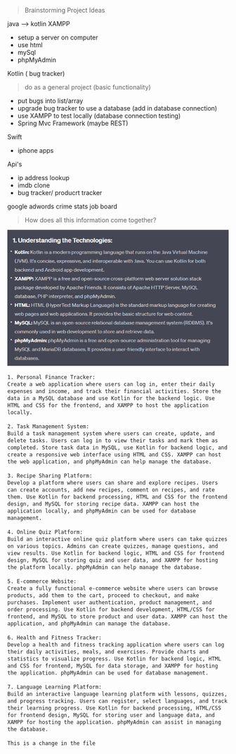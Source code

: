 > Brainstorming Project Ideas

java --> kotlin 
XAMPP
- setup a server on computer
 - use html
 - mySql
- phpMyAdmin

Kotlin ( bug tracker) 
> do as a general project (basic functionality) 
- put bugs into list/array
- upgrade bug tracker to use a database (add in database connection)
 - use XAMPP to test locally (database connection testing)   
- Spring Mvc Framework (maybe REST)

Swift
- iphone apps

Api's 
- ip address lookup
- imdb clone
- bug tracker/ producrt tracker

google adwords
crime stats
job board


> How does all this information come together?

![](projectInfo.png)



```
1. Personal Finance Tracker:
Create a web application where users can log in, enter their daily expenses and income, and track their financial activities. Store the data in a MySQL database and use Kotlin for the backend logic. Use HTML and CSS for the frontend, and XAMPP to host the application locally.

2. Task Management System:
Build a task management system where users can create, update, and delete tasks. Users can log in to view their tasks and mark them as completed. Store task data in MySQL, use Kotlin for backend logic, and create a responsive web interface using HTML and CSS. XAMPP can host the web application, and phpMyAdmin can help manage the database.

3. Recipe Sharing Platform:
Develop a platform where users can share and explore recipes. Users can create accounts, add new recipes, comment on recipes, and rate them. Use Kotlin for backend processing, HTML and CSS for the frontend design, and MySQL for storing recipe data. XAMPP can host the application locally, and phpMyAdmin can be used for database management.

4. Online Quiz Platform:
Build an interactive online quiz platform where users can take quizzes on various topics. Admins can create quizzes, manage questions, and view results. Use Kotlin for backend logic, HTML and CSS for frontend design, MySQL for storing quiz and user data, and XAMPP for hosting the platform locally. phpMyAdmin can help manage the database.

5. E-commerce Website:
Create a fully functional e-commerce website where users can browse products, add them to the cart, proceed to checkout, and make purchases. Implement user authentication, product management, and order processing. Use Kotlin for backend development, HTML/CSS for frontend, and MySQL to store product and user data. XAMPP can host the application, and phpMyAdmin can manage the database.

6. Health and Fitness Tracker:
Develop a health and fitness tracking application where users can log their daily activities, meals, and exercises. Provide charts and statistics to visualize progress. Use Kotlin for backend logic, HTML and CSS for frontend, MySQL for data storage, and XAMPP for hosting the application. phpMyAdmin can be used for database management.

7. Language Learning Platform:
Build an interactive language learning platform with lessons, quizzes, and progress tracking. Users can register, select languages, and track their learning progress. Use Kotlin for backend processing, HTML/CSS for frontend design, MySQL for storing user and language data, and XAMPP for hosting the application. phpMyAdmin can assist in managing the database.

This is a change in the file

```
